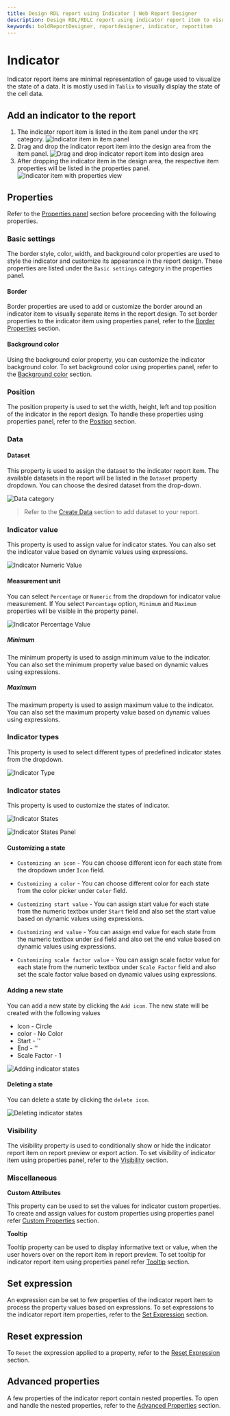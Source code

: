 ```yaml
---
title: Design RDL report using Indicator | Web Report Designer
description: Design RDL/RDLC report using indicator report item to visualize the state of data in the form of icons.
keywords: boldReportDesigner, reportdesigner, indicator, reportitem
---
```


# Indicator

Indicator report items are minimal representation of gauge used to visualize the state of a data. It is mostly used in `Tablix` to visually display the state of the cell data.

## Add an indicator to the report

1. The indicator report item is listed in the item panel under the `KPI` category.
![Indicator item in item panel](/static/assets/on-premise/images/report-designer/report-items/indicator/item-panel.png)
2. Drag and drop the indicator report item into the design area from the item panel.
![Drag and drop indicator report item into design area](/static/assets/on-premise/images/report-designer/report-items/indicator/item-drag.png)
3. After dropping the indicator item in the design area, the respective item properties will be listed in the properties panel.
![Indicator item with properties view](/static/assets/on-premise/images/report-designer/report-items/indicator/designer-area.png)

## Properties

Refer to the [Properties panel](./../../compose-report/properties-panel/) section before proceeding with the following properties.

### Basic settings

The border style, color, width, and background color properties are used to style the indicator and customize its appearance in the report design. These properties are listed under the `Basic settings` category in the properties panel.

#### Border

Border properties are used to add or customize the border around an indicator item to visually separate items in the report design. To set border properties to the indicator item using properties panel,  refer to the [Border Properties](./../../compose-report/common-properties/#border-properties) section.

#### Background color

Using the background color property, you can customize the indicator background color. To set background color using properties panel, refer to the [Background color](./../../compose-report/common-properties/#background-color) section.

### Position

The position property is used to set the width, height, left and top position of the indicator in the report design. To handle these properties using properties panel, refer to the [Position](./../../compose-report/common-properties/#position) section.

### Data

#### Dataset

This property is used to assign the dataset to the indicator report item. The available datasets in the report will be listed in the `Dataset` property dropdown. You can choose the desired dataset from the drop-down.

![Data category](/static/assets/on-premise/images/report-designer/report-items/indicator/dataset.png)

> Refer to the [Create Data](./../../manage-data/dataset/create-an-embedded-dataset/) section to add dataset to your report.

### Indicator value

This property is used to assign value for indicator states. You can also set the indicator value based on dynamic values using expressions.

![Indicator Numeric Value](/static/assets/on-premise/images/report-designer/report-items/indicator/numeric-value.png)

#### Measurement unit

You can select `Percentage` or `Numeric` from the dropdown for indicator value measurement. If You select `Percentage` option, `Minimum` and `Maximum` properties will be visible in the property panel.

![Indicator Percentage Value](/static/assets/on-premise/images/report-designer/report-items/indicator/percentage-value.png)

##### Minimum

The minimum property is used to assign minimum value to the indicator. You can also set the minimum property value based on dynamic values using expressions.

##### Maximum

The maximum property is used to assign maximum value to the indicator. You can also set the maximum property value based on dynamic values using expressions.

### Indicator types

This property is used to select different types of predefined indicator states from the dropdown.

![Indicator Type](/static/assets/on-premise/images/report-designer/report-items/indicator/types.png)

### Indicator states

This property is used to customize the states of indicator.

![Indicator States](/static/assets/on-premise/images/report-designer/report-items/indicator/states.png)

![Indicator States Panel](/static/assets/on-premise/images/report-designer/report-items/indicator/states-panel.png)

#### Customizing a state

* `Customizing an icon` - You can choose different icon for each state from the dropdown under `Icon` field.

* `Customizing a color` - You can choose different color for each state from the color picker under `Color` field.

* `Customizing start value` - You can assign start value for each state from the numeric textbox under `Start` field and also set the start value based on dynamic values using expressions.

* `Customizing end value` - You can assign end value for each state from the numeric textbox under `End` field and also set the end value based on dynamic values using expressions.

* `Customizing scale factor value` - You can assign scale factor value for each state from the numeric textbox under `Scale Factor` field and also set the scale factor value based on dynamic values using expressions.

#### Adding a new state

You can add a new state by clicking the `Add icon`. The new state will be created with the following values

* Icon - Circle
* color - No Color
* Start - ''
* End - ''
* Scale Factor - 1

![Adding indicator states](/static/assets/on-premise/images/report-designer/report-items/indicator/states-add.png)

#### Deleting a state

You can delete a state by clicking the `delete icon`.

![Deleting indicator states](/static/assets/on-premise/images/report-designer/report-items/indicator/states-delete.png)

### Visibility

The visibility property is used to conditionally show or hide the indicator report item on report preview or export action. To set visibility of indicator item using properties panel, refer to the [Visibility](./../../compose-report/common-properties/#visibility) section.

### Miscellaneous

<span style="font-weight:bold">Custom Attributes</span>

This property can be used to set the values for indicator custom properties. To create and assign values for custom properties using properties panel refer [Custom Properties](./../../compose-report/common-properties/#custom-properties) section.

<span style="font-weight:bold">Tooltip</span>

Tooltip property can be used to display informative text or value, when the user hovers over on the report item in report preview. To set tooltip for indicator report item using properties panel refer [Tooltip](./../../compose-report/common-properties/#tooltip) section.

## Set expression

An expression can be set to few properties of the indicator report item to process the property values based on expressions. To set expressions to the indicator report item properties, refer to the [Set Expression](./../../compose-report/properties-panel/#set-expression) section.

## Reset expression

To `Reset` the expression applied to a property, refer to the [Reset Expression](./../../compose-report/properties-panel/#reset-expression) section.

## Advanced properties

A few properties of the indicator report contain nested properties. To open and handle the nested properties, refer to the [Advanced Properties](./../../compose-report/properties-panel/#advanced-properties) section.
